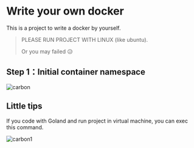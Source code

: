 # Write your own docker

This is a project to write a docker by yourself.

> PLEASE RUN PROJECT WITH LINUX (like ubuntu).
>
> Or you may failed 😥

## Step 1：Initial container namespace

![carbon](https://typora-photos.oss-cn-shenzhen.aliyuncs.com/carbon.png)

## Little tips

If you code with Goland and run project in virtual machine, you can exec this command.

![carbon1](https://typora-photos.oss-cn-shenzhen.aliyuncs.com/carbon1.png)